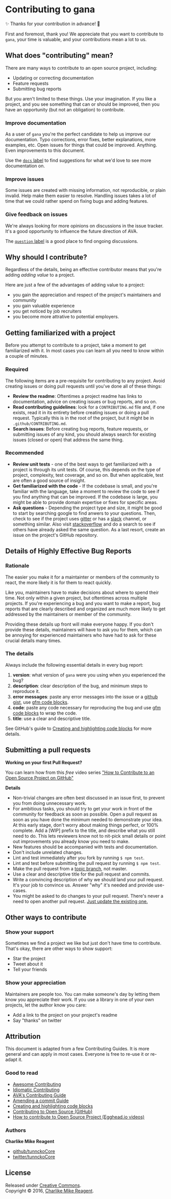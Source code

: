 # Contributing to gana

:sparkles: Thanks for your contribution in advance! :tada:

First and foremost, thank you! We appreciate that you want to contribute to `gana`, your time is valuable, and your contributions mean a lot to us.

## What does "contributing" mean?

There are many ways to contribute to an open source project, including:

- Updating or correcting documentation
- Feature requests
- Submitting bug reports

But you aren't limited to these things. Use your imagination. If you like a project, and you see something that can or should be improved, then you have an opportunity (but not an obligation) to contribute. 

### Improve documentation

As a user of `gana` you're the perfect candidate to help us improve our documentation. Typo corrections, error fixes, better explanations, more examples, etc. Open issues for things that could be improved. Anything. Even improvements to this document.

Use the [`docs` label](https://github.com/tunnckoCore/gana/labels/docs) to find suggestions for what we'd love to see more documentation on.

### Improve issues

Some issues are created with missing information, not reproducible, or plain invalid. Help make them easier to resolve. Handling issues takes a lot of time that we could rather spend on fixing bugs and adding features.

### Give feedback on issues

We're always looking for more opinions on discussions in the issue tracker. It's a good opportunity to influence the future direction of AVA.

The [`question` label](https://github.com/tunnckoCore/gana/labels/question) is a good place to find ongoing discussions.


## Why should I contribute?

Regardless of the details, being an effective contributor means that you're adding _adding value_ to a project.

Here are just a few of the advantages of adding value to a project:

- you gain the appreciation and respect of the project's maintainers and community
- you gain valuable experience
- you get noticed by job recruiters
- you become more attrative to potential employers. 

## Getting familiarized with a project

Before you attempt to contribute to a project, take a moment to get familiarized with it. In most cases you can learn all you need to know within a couple of minutes. 

### Required

The following items are a pre-requisite for contributing to any project. Avoid creating issues or doing pull requests until you've done all of these things:

- **Review the readme**: Oftentimes a project readme has links to documentation, advice on creating issues or bug reports, and so on.
- **Read contributing guidelines**: look for a `CONTRIBUTING.md` file and, if one exists, read it in its entirety before creating issues or doing a pull request. Typically this is in the root of the project, but it might be in `.github/CONTRIBUTING.md`.
- **Search issues**: Before creating bug reports, feature requests, or submitting issues of any kind, you should always search for existing issues (closed or open) that address the same thing. 

### Recommended

- **Review unit tests** - one of the best ways to get familiarized with a project is through its unit tests. Of course, this depends on the type of project, complexity, test coverage, and so on. But when applicable, test are often a good source of insight.
- **Get familiarized with the code** - If the codebase is small, and you're familiar with the language, take a moment to review the code to see if you find anything that can be improved. If the codebase is large, you might be able to provide domain expertise or fixes for specific areas.
- **Ask questions** - Depending the project type and size, it might be good to start by searching google to find anwers to your questions. Then, check to see if the project uses [gitter](https://gitter.im) or has a [slack](https://slack.com) channel, or something similar. Also visit [stackoverflow](https://stackoverflow.com) and do a search to see if others have already asked the same question. As a last resort, create an issue on the project's GitHub repository.


## Details of Highly Effective Bug Reports

### Rationale

The easier you make it for a maintainter or members of the community to react, the more likely it is for them to react quickly. 

Like you, maintainers have to make decisions about where to spend their time. Not only within a given project, but oftentimes across multiple projects. If you're experiencing a bug and you want to make a report, bug reports that are clearly described and organized are much more likely to get addressed by the maintainers or member of the community.

Providing these details up front will make everyone happy. If you don't provide these details, maintainers will have to ask you for them, which can be annoying for experienced maintainers who have had to ask for these crucial details many times. 

### The details

Always include the following essential details in every bug report:

1. **version**: what version of `gana` were you using when you experienced the bug?
2. **description**: clear description of the bug, and minimum steps to reproduce it.
3. **error messages**: paste any error messages into the issue or a [github gist](https://gist.github.com/), use [gfm code blocks][gfm].
4. **code**: paste any code necessary for reproducing the bug and use [gfm code blocks][gfm] to wrap the code.
5. **title**: use a clear and descriptive title.

See GitHub's guide to [Creating and highlighting code blocks][gfm] for more details.

## Submitting a pull requests

**Working on your first Pull Request?**

You can learn how from this *free* video series ["How to Contribute to an Open Source Project on GitHub"][howto-oss-github]

**Details**

- Non-trivial changes are often best discussed in an issue first, to prevent you from doing unnecessary work.
- For ambitious tasks, you should try to get your work in front of the community for feedback as soon as possible. Open a pull request as soon as you have done the minimum needed to demonstrate your idea. At this early stage, don't worry about making things perfect, or 100% complete. Add a [WIP] prefix to the title, and describe what you still need to do. This lets reviewers know not to nit-pick small details or point out improvements you already know you need to make.
- New features should be accompanied with tests and documentation.
- Don't include unrelated changes.
- Lint and test immediately after you fork by running `$ npm test`.
- Lint and test before submitting the pull request by running `$ npm test`.
- Make the pull request from a [topic branch](https://github.com/dchelimsky/rspec/wiki/Topic-Branches), not master.
- Use a clear and descriptive title for the pull request and commits.
- Write a convincing description of why we should land your pull request. It's your job to convince us. Answer "why" it's needed and provide use-cases.
- You might be asked to do changes to your pull request. There's never a need to open another pull request. [Just update the existing one.][amending]

## Other ways to contribute

### Show your support

Sometimes we find a project we like but just don't have time to contribute. That's okay, there are other ways to show support:

- Star the project
- Tweet about it
- Tell your friends

### Show your appreciation

Maintainers are people too. You can make someone's day by letting them know you appreciate their work. If you use a library in one of your own projects, let the author know you care:

- Add a link to the project on your project's readme
- Say "thanks" on twitter

## Attribution

This document is adapted from a few Contributing Guides. It is more general and can apply in most cases. Everyone is free to re-use it or re-adapt it.

### Good to read

- [Awesome Contributing][awesomelist]
- [Idiomatic Contributing][idiomatic]
- [AVA's Contributing Guide][avajs]
- [Amending a commit Guide][amending]
- [Creating and highlighting code blocks][gfm]
- [Contributing to Open Source (GitHub)][os-on-github]
- [How to contribute to Open Source Project (Egghead.io videos)][howto-oss-github]

### Authors

**Charlike Mike Reagent**

* [github/tunnckoCore](https://github.com/tunnckoCore)
* [twitter/tunnckoCore](http://twitter.com/tunnckoCore)

## License

Released under [Creative Commons](https://creativecommons.org/licenses/by/3.0/).  
Copyright © 2016, [Charlike Mike Reagent](http://www.tunnckocore.tk).

[gfm]: https://help.github.com/articles/creating-and-highlighting-code-blocks/
[avajs]: https://github.com/avajs/ava/blob/master/contributing.md
[idiomatic]: https://github.com/jonschlinkert/idiomatic-contributing
[awesomelist]: https://github.com/jonschlinkert/awesome-contributing
[amending]: https://github.com/RichardLitt/docs/blob/master/amending-a-commit-guide.md
[os-on-github]: https://guides.github.com/activities/contributing-to-open-source/
[howto-oss-github]: http://j.mp/how-to-contrib-on-github